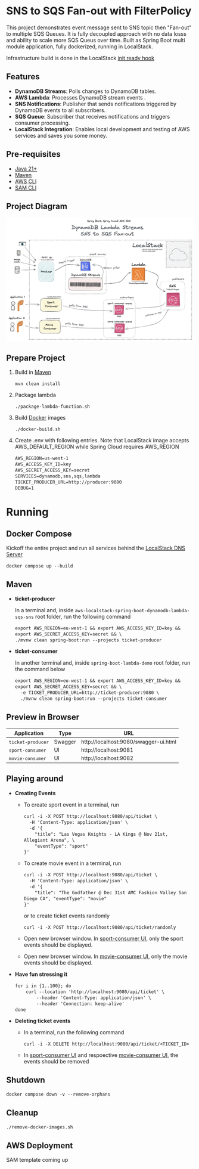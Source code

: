 
# SNS to SQS Fan-out with FilterPolicy

This project demonstrates event message sent to SNS topic then "Fan-out" to multiple SQS Queues. It is fully decoupled approach with no data losss and ability to scale more SQS Queus over time. Built as Spring Boot multi module application, fully dockerized, running in LocalStack. 

Infrastructure build is done in the LocalStack [init ready hook](https://docs.localstack.cloud/references/init-hooks/)

## Features  

- **DynamoDB Streams**: Polls changes to DynamoDB tables.  
- **AWS Lambda**: Processes DynamoDB stream events .  
- **SNS Notifications**: Publisher that sends notifications triggered by DynamoDB events to all subscribers.  
- **SQS Queue**: Subscriber that receives notifications and triggers consumer processing.  
- **LocalStack Integration**: Enables local development and testing of AWS services and saves you some money.  


## Pre-requisites
* [Java 21+](https://www.oracle.com/java/technologies/downloads/#java21)
* [Maven](https://maven.apache.org/)
* [AWS CLI](https://aws.amazon.com/cli/)
* [SAM CLI](https://github.com/awslabs/aws-sam-cli)

## Project Diagram
![project-diagram](dynamodb-lambda-function/src/main/resources/static/diagram.jpg)

## Prepare Project


1. Build in [Maven](https://maven.apache.org/)

    ```
    mvn clean install
    ```

2. Package lambda

    ```
    ./package-lambda-function.sh
    ```


3. Build [Docker](https://docs.docker.com/desktop/) images

    ```
    ./docker-build.sh
    ```

4. Create .env with following entries. Note that LocalStack image accepts AWS_DEFAULT_REGION while Spring Cloud requires AWS_REGION

    ```
    AWS_REGION=us-west-1
    AWS_ACCESS_KEY_ID=key
    AWS_SECRET_ACCESS_KEY=secret
    SERVICES=dynamodb,sns,sqs,lambda
    TICKET_PRODUCER_URL=http://producer:9080
    DEBUG=1
    ```





# Running 

## Docker Compose

Kickoff the entire project and run all services behind the [LocalStack DNS Server](https://blog.localstack.cloud/2024-03-04-making-connecting-to-localstack-easier/) 

```
docker compose up --build
```


## Maven

- **ticket-producer**

  In a terminal and, inside `aws-localstack-spring-boot-dynamodb-lambda-sqs-sns` root folder, run the following command
  ```
  export AWS_REGION=eu-west-1 && export AWS_ACCESS_KEY_ID=key && export AWS_SECRET_ACCESS_KEY=secret && \
  ./mvnw clean spring-boot:run --projects ticket-producer
  ```

- **ticket-consumer**

  In another terminal and, inside `spring-boot-lambda-demo` root folder, run the command below
  ```
  export AWS_REGION=eu-west-1 && export AWS_ACCESS_KEY_ID=key && export AWS_SECRET_ACCESS_KEY=secret && \
    -e TICKET_PRODUCER_URL=http://ticket-producer:9080 \
    ./mvnw clean spring-boot:run --projects ticket-consumer
    ```

## Preview in Browser

| Application     | Type    | URL                                     |
|-----------------|---------|-----------------------------------------|
| `ticket-producer` | Swagger | http://localhost:9080/swagger-ui.html |
| `sport-consumer` | UI      | http://localhost:9081                  |
| `movie-consumer` | UI      | http://localhost:9082                  |

## Playing around

- **Creating Events**

  - To create sport event in a terminal, run
    ```
    curl -i -X POST http://localhost:9080/api/ticket \
      -H 'Content-Type: application/json' \
      -d '{
        "title": "Las Vegas Knights - LA Kings @ Nov 21st, Allegiant Arena", \
        "eventType": "sport"
    }'
    ```
  - To create movie event in a terminal, run
    ```
    curl -i -X POST http://localhost:9080/api/ticket \
      -H 'Content-Type: application/json' \
      -d '{
        "title": "The Godfather @ Dec 31st AMC Fashion Valley San Diego CA", "eventType": "movie"
    }'
    ```

    or to create ticket events randomly
    ```
    curl -i -X POST http://localhost:9080/api/ticket/randomly
    ```

  - Open new browser window. In [sport-consumer UI](http://localhost:9081), only the sport events should be displayed.
  - Open new browser window. In [movie-consumer UI](http://localhost:9082), only the movie events should be displayed.

- **Have fun stressing it**

    ```
    for i in {1..100}; do
        curl --location 'http://localhost:9080/api/ticket' \
            --header 'Content-Type: application/json' \
            --header 'Connection: keep-alive'
    done
    ```

- **Deleting ticket events**

  - In a terminal, run the following command
    ```
    curl -i -X DELETE http://localhost:9080/api/ticket/<TICKET_ID>
    ```

  - In [sport-consumer UI](http://localhost:9081) and respoective [movie-consumer UI](http://localhost:9082), the events should be removed

## Shutdown

```
docker compose down -v --remove-orphans
```

## Cleanup

```
./remove-docker-images.sh 
```

## AWS Deployment

SAM template coming up